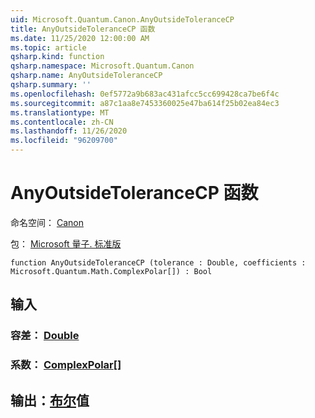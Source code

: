 ```yaml
---
uid: Microsoft.Quantum.Canon.AnyOutsideToleranceCP
title: AnyOutsideToleranceCP 函数
ms.date: 11/25/2020 12:00:00 AM
ms.topic: article
qsharp.kind: function
qsharp.namespace: Microsoft.Quantum.Canon
qsharp.name: AnyOutsideToleranceCP
qsharp.summary: ''
ms.openlocfilehash: 0ef5772a9b683ac431afcc5cc699428ca7be6f4c
ms.sourcegitcommit: a87c1aa8e7453360025e47ba614f25b02ea84ec3
ms.translationtype: MT
ms.contentlocale: zh-CN
ms.lasthandoff: 11/26/2020
ms.locfileid: "96209700"
---
```

# <a name="anyoutsidetolerancecp-function"></a>AnyOutsideToleranceCP 函数

命名空间： [Canon](xref:Microsoft.Quantum.Canon)

包： [Microsoft 量子. 标准版](https://nuget.org/packages/Microsoft.Quantum.Standard)




```qsharp
function AnyOutsideToleranceCP (tolerance : Double, coefficients : Microsoft.Quantum.Math.ComplexPolar[]) : Bool
```


## <a name="input"></a>输入

### <a name="tolerance--double"></a>容差： [Double](xref:microsoft.quantum.lang-ref.double)




### <a name="coefficients--complexpolar"></a>系数： [ComplexPolar](xref:Microsoft.Quantum.Math.ComplexPolar)[]





## <a name="output--bool"></a>输出：[布尔](xref:microsoft.quantum.lang-ref.bool)值

